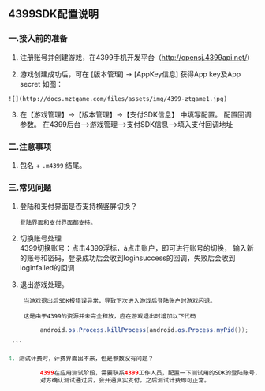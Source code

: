 ## 4399SDK配置说明

###  一.接入前的准备

  1. 注册账号并创建游戏，在4399手机开发平台（<http://opensj.4399api.net/>）

  2. 游戏创建成功后，可在 [版本管理] -> [AppKey信息] 获得App key及App secret 如图：

    ![](http://docs.mztgame.com/files/assets/img/4399-ztgame1.jpg)

  3. 在【游戏管理】->【版本管理】->【支付SDK信息】 中填写配置。
      配置回调参数。
      在4399后台-->游戏管理-->支付SDK信息-->填入支付回调地址


### 二.注意事项

  1.  包名 +  `.m4399`    结尾。


### 三.常见问题

   1. 登陆和支付界面是否支持横竖屏切换？

          登陆界面和支付界面都支持。

   2. 切换账号处理        
           4399切换账号：点击4399浮标，à点击账户，即可进行账号的切换，
           输入新的账号和密码，登录成功后会收到loginsuccess的回调，失败后会收到loginfailed的回调

   3. 退出游戏处理。

           当游戏退出后SDK报错误异常，导致下次进入游戏后登陆账户时游戏闪退。

           这是由于4399的资源并未完全释放，应在游戏退出时增加以下代码
   ```java
            android.os.Process.killProcess(android.os.Process.myPid());

    ```

   4. 测试计费时，计费界面出不来，但是参数没有问题？       

            4399在应用测试阶段，需要联系4399工作人员，配置一下测试用的SDK的登陆账号，然后再测试一次，
            对方确认测试通过后，会开通真实支付，之后测试计费即可正常。
